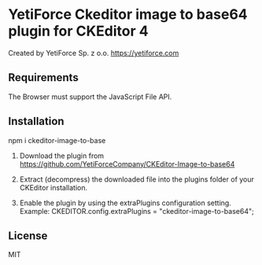 # YetiForce Ckeditor image to base64 plugin for CKEditor 4

Created by YetiForce Sp. z o.o. https://yetiforce.com

## Requirements

The Browser must support the JavaScript File API.

## Installation

npm i ckeditor-image-to-base

1.  Download the plugin from https://github.com/YetiForceCompany/CKEditor-Image-to-base64

2.  Extract (decompress) the downloaded file into the plugins folder of your
    CKEditor installation.

3.  Enable the plugin by using the extraPlugins configuration setting.
    Example: CKEDITOR.config.extraPlugins = "ckeditor-image-to-base64";

## License

MIT
